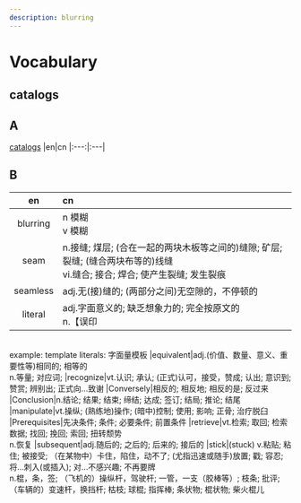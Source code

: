 ```yaml
---
description: blurring
---
```


# Vocabulary

## catalogs





## A
[catalogs](#catalogs)
|en|cn
|:---:|:---|
## B
|en|cn
|:---:|:---|
blurring|n 模糊 <br>  v 模糊
seam|n.接缝; 煤层; (合在一起的两块木板等之间的)缝隙; 矿层; 裂缝; (缝合两块布等的)线缝  <br>  vi.缝合; 接合; 焊合; 使产生裂缝; 发生裂痕  
seamless|adj.无(接)缝的; (两部分之间)无空隙的，不停顿的
|literal|adj.字面意义的; 缺乏想象力的; 完全按原文的<br> n.【误印
<br> example: template literals: 字面量模板
|equivalent|adj.(价值、数量、意义、重要性等)相同的; 相等的<br>n.等量; 对应词;
|recognize|vt.认识; 承认; (正式)认可，接受，赞成; 认出; 意识到; 赞赏; 辨别出; 正式向…致谢
|Conversely|相反的; 相反地; 相反的是; 反过来
|Conclusion|n.结论; 结果; 结束; 缔结; 达成; 签订; 结局; 推论; 结尾
|manipulate|vt.操纵; (熟练地)操作; (暗中)控制; 使用; 影响; 正骨; 治疗脱臼
|Prerequisites|先决条件; 条件; 必要条件; 前置条件
|retrieve|vt.检索; 取回; 检索数据; 找回; 挽回; 索回; 扭转颓势<br>n.恢复
|subsequent|adj.随后的; 之后的; 后来的; 接后的
|stick|(stuck) v.粘贴; 粘住; 被接受; （在某物中）卡住，陷住，动不了; (尤指迅速或随手)放置; 戳; 容忍; 将…刺入(或插入); 对…不感兴趣; 不再要牌<br>n.棍，条，签; （飞机的）操纵杆，驾驶杆; 一管，一支（胶棒等）; 枝条; 批评; （车辆的）变速杆，换挡杆; 枯枝; 球棍; 指挥棒; 条状物; 棍状物; 柴火棍儿